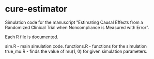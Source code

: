# cure-estimator

Simulation code for the manuscript 
"Estimating Causal Effects from a Randomized Clinical Trial when Noncompliance is Measured with Error".

Each R file is documented.

sim.R - main simulation code.
functions.R - functions for the simulation
true_mu.R - finds the value of mu(1, 0) for given simulation parameters. 

